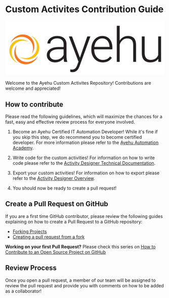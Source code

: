 # Custom Activites Contribution Guide

![Ayehu Logo](AyehuLogo.png)

Welcome to the Ayehu Custom Activites Repository! Contributions are welcome and appreciated!

## How to contribute
Please read the following guidelines, which will maximize the chances for a fast, easy and effective review process for everyone involved.

1. Become an Ayehu Certified IT Automation Developer! While it's fine if you skip this step, we do recommend you to become certified developer. For more information please refer to the [Ayehu Automation Academy](https://ayehu.com/resources/ayehu-automation-academy%20-/).

2. Write code for the custom activities! For information on how to write code please refer to the [Activity Designer Technical Documentation](https://support.ayehu.com/hc/en-us/articles/360036188734-Activity-Designer-Technical-Documentation).

3. Export your custom activities! For information on how to export please refer to the [Activity Designer Overview](https://support.ayehu.com/hc/en-us/articles/360036178974-Activity-Designer-Overview).

4. You should now be ready to create a pull request!

## Create a Pull Request on GitHub

If you are a first time GitHub contributor, please review the following guides explaining on how to create a Pull Request to a GitHub repository:
* [Forking Projects](https://guides.github.com/activities/forking/)
* [Creating a pull request from a fork](https://help.github.com/articles/creating-a-pull-request-from-a-fork/)

**Working on your first Pull Request?** Please check this series on [How to Contribute to an Open Source Project on GitHub](https://egghead.io/series/how-to-contribute-to-an-open-source-project-on-github)

## Review Process
Once you open a pull request, a member of our team will be assigned to review the pull request and provide you with comments on how to be added as a collaborator!
